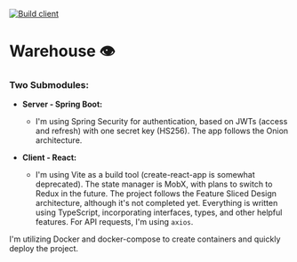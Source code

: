 [![Build client](https://github.com/woodemai/warehouse_client/actions/workflows/github-actions.yml/badge.svg)](https://github.com/woodemai/warehouse_client/actions/workflows/github-actions.yml)
# Warehouse 👁️

### Two Submodules:

* **Server - Spring Boot:**
  - I'm using Spring Security for authentication, based on JWTs (access and refresh) with one secret key (HS256). The app follows the Onion architecture.

* **Client - React:**
  - I'm using Vite as a build tool (create-react-app is somewhat deprecated). The state manager is MobX, with plans to switch to Redux in the future. The project follows the Feature Sliced Design architecture, although it's not completed yet. Everything is written using TypeScript, incorporating interfaces, types, and other helpful features. For API requests, I'm using `axios`.

I'm utilizing Docker and docker-compose to create containers and quickly deploy the project.
